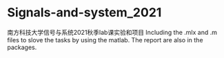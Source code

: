 # Signals-and-system_2021
南方科技大学信号与系统2021秋季lab课实验和项目
Including the .mlx and .m files to slove the tasks by using the matlab.
The report are also in the packages.
